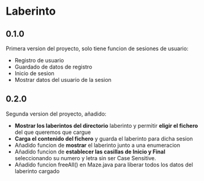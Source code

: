 # Laberinto
## 0.1.0
Primera version del proyecto, solo tiene funcion de sesiones de usuario:
- Registro de usuario
- Guardado de datos de registro
- Inicio de sesion
- Mostrar datos del usuario de la sesion

## 0.2.0
Segunda version del proyecto, añadido:
- **Mostrar los laberintos del directorio** laberinto y permitir **eligir el fichero** del que queremos que cargue
- **Carga el contenido del fichero** y guarda el laberinto para dicha sesion
- Añadido funcion de **mostrar** el laberinto junto a una enumeracion
- Añadido funcion de **establecer las casillas de Inicio y Final** seleccionando su numero y letra sin ser Case Sensitive.
- Añadido funcion freeAll() en Maze.java para liberar todos los datos del laberinto cargado
